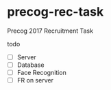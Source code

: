 # precog-rec-task
Precog 2017 Recruitment Task

todo
- [ ] Server
- [ ] Database
- [ ] Face Recognition
- [ ] FR on server